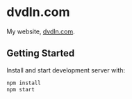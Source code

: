 # dvdln.com
My website, [dvdln.com](http://dvdln.com).

## Getting Started
Install and start development server with:
```sh
npm install
npm start
```
